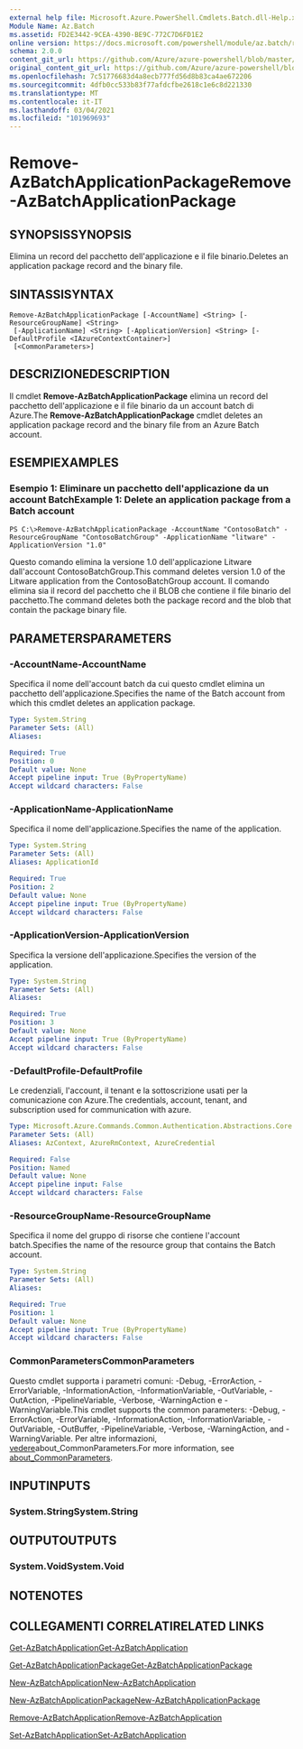 ```yaml
---
external help file: Microsoft.Azure.PowerShell.Cmdlets.Batch.dll-Help.xml
Module Name: Az.Batch
ms.assetid: FD2E3442-9CEA-4390-BE9C-772C7D6FD1E2
online version: https://docs.microsoft.com/powershell/module/az.batch/remove-azbatchapplicationpackage
schema: 2.0.0
content_git_url: https://github.com/Azure/azure-powershell/blob/master/src/Batch/Batch/help/Remove-AzBatchApplicationPackage.md
original_content_git_url: https://github.com/Azure/azure-powershell/blob/master/src/Batch/Batch/help/Remove-AzBatchApplicationPackage.md
ms.openlocfilehash: 7c51776683d4a8ecb777fd56d8b83ca4ae672206
ms.sourcegitcommit: 4dfb0cc533b83f77afdcfbe2618c1e6c8d221330
ms.translationtype: MT
ms.contentlocale: it-IT
ms.lasthandoff: 03/04/2021
ms.locfileid: "101969693"
---
```

# <span data-ttu-id="7457b-101">Remove-AzBatchApplicationPackage</span><span class="sxs-lookup"><span data-stu-id="7457b-101">Remove-AzBatchApplicationPackage</span></span>

## <span data-ttu-id="7457b-102">SYNOPSIS</span><span class="sxs-lookup"><span data-stu-id="7457b-102">SYNOPSIS</span></span>
<span data-ttu-id="7457b-103">Elimina un record del pacchetto dell'applicazione e il file binario.</span><span class="sxs-lookup"><span data-stu-id="7457b-103">Deletes an application package record and the binary file.</span></span>

## <span data-ttu-id="7457b-104">SINTASSI</span><span class="sxs-lookup"><span data-stu-id="7457b-104">SYNTAX</span></span>

```
Remove-AzBatchApplicationPackage [-AccountName] <String> [-ResourceGroupName] <String>
 [-ApplicationName] <String> [-ApplicationVersion] <String> [-DefaultProfile <IAzureContextContainer>]
 [<CommonParameters>]
```

## <span data-ttu-id="7457b-105">DESCRIZIONE</span><span class="sxs-lookup"><span data-stu-id="7457b-105">DESCRIPTION</span></span>
<span data-ttu-id="7457b-106">Il cmdlet **Remove-AzBatchApplicationPackage** elimina un record del pacchetto dell'applicazione e il file binario da un account batch di Azure.</span><span class="sxs-lookup"><span data-stu-id="7457b-106">The **Remove-AzBatchApplicationPackage** cmdlet deletes an application package record and the binary file from an Azure Batch account.</span></span>

## <span data-ttu-id="7457b-107">ESEMPI</span><span class="sxs-lookup"><span data-stu-id="7457b-107">EXAMPLES</span></span>

### <span data-ttu-id="7457b-108">Esempio 1: Eliminare un pacchetto dell'applicazione da un account Batch</span><span class="sxs-lookup"><span data-stu-id="7457b-108">Example 1: Delete an application package from a Batch account</span></span>
```
PS C:\>Remove-AzBatchApplicationPackage -AccountName "ContosoBatch" -ResourceGroupName "ContosoBatchGroup" -ApplicationName "litware" -ApplicationVersion "1.0"
```

<span data-ttu-id="7457b-109">Questo comando elimina la versione 1.0 dell'applicazione Litware dall'account ContosoBatchGroup.</span><span class="sxs-lookup"><span data-stu-id="7457b-109">This command deletes version 1.0 of the Litware application from the ContosoBatchGroup account.</span></span>
<span data-ttu-id="7457b-110">Il comando elimina sia il record del pacchetto che il BLOB che contiene il file binario del pacchetto.</span><span class="sxs-lookup"><span data-stu-id="7457b-110">The command deletes both the package record and the blob that contain the package binary file.</span></span>

## <span data-ttu-id="7457b-111">PARAMETERS</span><span class="sxs-lookup"><span data-stu-id="7457b-111">PARAMETERS</span></span>

### <span data-ttu-id="7457b-112">-AccountName</span><span class="sxs-lookup"><span data-stu-id="7457b-112">-AccountName</span></span>
<span data-ttu-id="7457b-113">Specifica il nome dell'account batch da cui questo cmdlet elimina un pacchetto dell'applicazione.</span><span class="sxs-lookup"><span data-stu-id="7457b-113">Specifies the name of the Batch account from which this cmdlet deletes an application package.</span></span>

```yaml
Type: System.String
Parameter Sets: (All)
Aliases:

Required: True
Position: 0
Default value: None
Accept pipeline input: True (ByPropertyName)
Accept wildcard characters: False
```

### <span data-ttu-id="7457b-114">-ApplicationName</span><span class="sxs-lookup"><span data-stu-id="7457b-114">-ApplicationName</span></span>
<span data-ttu-id="7457b-115">Specifica il nome dell'applicazione.</span><span class="sxs-lookup"><span data-stu-id="7457b-115">Specifies the name of the application.</span></span>

```yaml
Type: System.String
Parameter Sets: (All)
Aliases: ApplicationId

Required: True
Position: 2
Default value: None
Accept pipeline input: True (ByPropertyName)
Accept wildcard characters: False
```

### <span data-ttu-id="7457b-116">-ApplicationVersion</span><span class="sxs-lookup"><span data-stu-id="7457b-116">-ApplicationVersion</span></span>
<span data-ttu-id="7457b-117">Specifica la versione dell'applicazione.</span><span class="sxs-lookup"><span data-stu-id="7457b-117">Specifies the version of the application.</span></span>

```yaml
Type: System.String
Parameter Sets: (All)
Aliases:

Required: True
Position: 3
Default value: None
Accept pipeline input: True (ByPropertyName)
Accept wildcard characters: False
```

### <span data-ttu-id="7457b-118">-DefaultProfile</span><span class="sxs-lookup"><span data-stu-id="7457b-118">-DefaultProfile</span></span>
<span data-ttu-id="7457b-119">Le credenziali, l'account, il tenant e la sottoscrizione usati per la comunicazione con Azure.</span><span class="sxs-lookup"><span data-stu-id="7457b-119">The credentials, account, tenant, and subscription used for communication with azure.</span></span>

```yaml
Type: Microsoft.Azure.Commands.Common.Authentication.Abstractions.Core.IAzureContextContainer
Parameter Sets: (All)
Aliases: AzContext, AzureRmContext, AzureCredential

Required: False
Position: Named
Default value: None
Accept pipeline input: False
Accept wildcard characters: False
```

### <span data-ttu-id="7457b-120">-ResourceGroupName</span><span class="sxs-lookup"><span data-stu-id="7457b-120">-ResourceGroupName</span></span>
<span data-ttu-id="7457b-121">Specifica il nome del gruppo di risorse che contiene l'account batch.</span><span class="sxs-lookup"><span data-stu-id="7457b-121">Specifies the name of the resource group that contains the Batch account.</span></span>

```yaml
Type: System.String
Parameter Sets: (All)
Aliases:

Required: True
Position: 1
Default value: None
Accept pipeline input: True (ByPropertyName)
Accept wildcard characters: False
```

### <span data-ttu-id="7457b-122">CommonParameters</span><span class="sxs-lookup"><span data-stu-id="7457b-122">CommonParameters</span></span>
<span data-ttu-id="7457b-123">Questo cmdlet supporta i parametri comuni: -Debug, -ErrorAction, -ErrorVariable, -InformationAction, -InformationVariable, -OutVariable, -OutAction, -PipelineVariable, -Verbose, -WarningAction e -WarningVariable.</span><span class="sxs-lookup"><span data-stu-id="7457b-123">This cmdlet supports the common parameters: -Debug, -ErrorAction, -ErrorVariable, -InformationAction, -InformationVariable, -OutVariable, -OutBuffer, -PipelineVariable, -Verbose, -WarningAction, and -WarningVariable.</span></span> <span data-ttu-id="7457b-124">Per altre informazioni, [vedere](http://go.microsoft.com/fwlink/?LinkID=113216)about_CommonParameters.</span><span class="sxs-lookup"><span data-stu-id="7457b-124">For more information, see [about_CommonParameters](http://go.microsoft.com/fwlink/?LinkID=113216).</span></span>

## <span data-ttu-id="7457b-125">INPUT</span><span class="sxs-lookup"><span data-stu-id="7457b-125">INPUTS</span></span>

### <span data-ttu-id="7457b-126">System.String</span><span class="sxs-lookup"><span data-stu-id="7457b-126">System.String</span></span>

## <span data-ttu-id="7457b-127">OUTPUT</span><span class="sxs-lookup"><span data-stu-id="7457b-127">OUTPUTS</span></span>

### <span data-ttu-id="7457b-128">System.Void</span><span class="sxs-lookup"><span data-stu-id="7457b-128">System.Void</span></span>

## <span data-ttu-id="7457b-129">NOTE</span><span class="sxs-lookup"><span data-stu-id="7457b-129">NOTES</span></span>

## <span data-ttu-id="7457b-130">COLLEGAMENTI CORRELATI</span><span class="sxs-lookup"><span data-stu-id="7457b-130">RELATED LINKS</span></span>

[<span data-ttu-id="7457b-131">Get-AzBatchApplication</span><span class="sxs-lookup"><span data-stu-id="7457b-131">Get-AzBatchApplication</span></span>](./Get-AzBatchApplication.md)

[<span data-ttu-id="7457b-132">Get-AzBatchApplicationPackage</span><span class="sxs-lookup"><span data-stu-id="7457b-132">Get-AzBatchApplicationPackage</span></span>](./Get-AzBatchApplicationPackage.md)

[<span data-ttu-id="7457b-133">New-AzBatchApplication</span><span class="sxs-lookup"><span data-stu-id="7457b-133">New-AzBatchApplication</span></span>](./New-AzBatchApplication.md)

[<span data-ttu-id="7457b-134">New-AzBatchApplicationPackage</span><span class="sxs-lookup"><span data-stu-id="7457b-134">New-AzBatchApplicationPackage</span></span>](./New-AzBatchApplicationPackage.md)

[<span data-ttu-id="7457b-135">Remove-AzBatchApplication</span><span class="sxs-lookup"><span data-stu-id="7457b-135">Remove-AzBatchApplication</span></span>](./Remove-AzBatchApplication.md)

[<span data-ttu-id="7457b-136">Set-AzBatchApplication</span><span class="sxs-lookup"><span data-stu-id="7457b-136">Set-AzBatchApplication</span></span>](./Set-AzBatchApplication.md)


